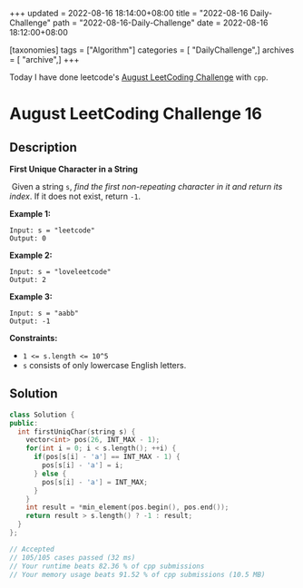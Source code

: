 +++
updated = 2022-08-16 18:14:00+08:00
title = "2022-08-16 Daily-Challenge"
path = "2022-08-16-Daily-Challenge"
date = 2022-08-16 18:12:00+08:00

[taxonomies]
tags = ["Algorithm"]
categories = [ "DailyChallenge",]
archives = [ "archive",]
+++

Today I have done leetcode's [August LeetCoding Challenge](https://leetcode.com/problems/first-unique-character-in-a-string/) with `cpp`.

<!-- more -->

# August LeetCoding Challenge 16

## Description

**First Unique Character in a String**

​	Given a string `s`, *find the first non-repeating character in it and return its index*. If it does not exist, return `-1`.

 

**Example 1:**

```
Input: s = "leetcode"
Output: 0
```

**Example 2:**

```
Input: s = "loveleetcode"
Output: 2
```

**Example 3:**

```
Input: s = "aabb"
Output: -1
```

 

**Constraints:**

- `1 <= s.length <= 10^5`
- `s` consists of only lowercase English letters.

## Solution

``` cpp
class Solution {
public:
  int firstUniqChar(string s) {
    vector<int> pos(26, INT_MAX - 1);
    for(int i = 0; i < s.length(); ++i) {
      if(pos[s[i] - 'a'] == INT_MAX - 1) {
        pos[s[i] - 'a'] = i;
      } else {
        pos[s[i] - 'a'] = INT_MAX;
      }
    }
    int result = *min_element(pos.begin(), pos.end());
    return result > s.length() ? -1 : result;
  }
};

// Accepted
// 105/105 cases passed (32 ms)
// Your runtime beats 82.36 % of cpp submissions
// Your memory usage beats 91.52 % of cpp submissions (10.5 MB)
```
